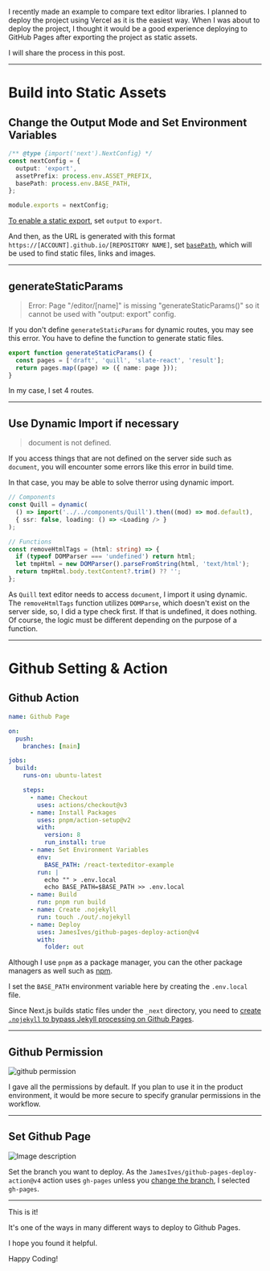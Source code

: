 I recently made an example to compare text editor libraries. I planned to deploy the project using Vercel as it is the easiest way. When I was about to deploy the project, I thought it would be a good experience deploying to GitHub Pages after exporting the project as static assets.

I will share the process in this post.

---

# Build into Static Assets

## Change the Output Mode and Set Environment Variables

```typescript
/** @type {import('next').NextConfig} */
const nextConfig = {
  output: 'export',
  assetPrefix: process.env.ASSET_PREFIX,
  basePath: process.env.BASE_PATH,
};

module.exports = nextConfig;
```

[To enable a static export](https://nextjs.org/docs/pages/building-your-application/deploying/static-exports#configuration), set `output` to `export`.

And then, as the URL is generated with this format `https://[ACCOUNT].github.io/[REPOSITORY NAME]`, set [`basePath`](https://nextjs.org/docs/pages/api-reference/next-config-js/basePath), which will be used to find static files, links and images.

---

## generateStaticParams

> Error: Page "/editor/[name]" is missing "generateStaticParams()" so it cannot be used with "output: export" config.

If you don't define `generateStaticParams` for dynamic routes, you may see this error. You have to define the function to generate static files.

```typescript
export function generateStaticParams() {
  const pages = ['draft', 'quill', 'slate-react', 'result'];
  return pages.map((page) => ({ name: page }));
}
```

In my case, I set 4 routes.

---

## Use Dynamic Import if necessary

> document is not defined.

If you access things that are not defined on the server side such as `document`, you will encounter some errors like this error in build time.

In that case, you may be able to solve therror using dynamic import.

```typescript
// Components
const Quill = dynamic(
  () => import('../../components/Quill').then((mod) => mod.default),
  { ssr: false, loading: () => <Loading /> }
);

// Functions
const removeHtmlTags = (html: string) => {
  if (typeof DOMParser === 'undefined') return html;
  let tmpHtml = new DOMParser().parseFromString(html, 'text/html');
  return tmpHtml.body.textContent?.trim() ?? '';
};
```

As `Quill` text editor needs to access `document`, I import it using dynamic. The `removeHtmlTags` function utilizes `DOMParse`, which doesn't exist on the server side, so, I did a type check first. If that is undefined, it does nothing. Of course, the logic must be different depending on the purpose of a function.

---

# Github Setting & Action

## Github Action

```yml
name: Github Page

on:
  push:
    branches: [main]

jobs:
  build:
    runs-on: ubuntu-latest

    steps:
      - name: Checkout
        uses: actions/checkout@v3
      - name: Install Packages
        uses: pnpm/action-setup@v2
        with:
          version: 8
          run_install: true
      - name: Set Environment Variables
        env:
          BASE_PATH: /react-texteditor-example
        run: |
          echo "" > .env.local
          echo BASE_PATH=$BASE_PATH >> .env.local
      - name: Build
        run: pnpm run build
      - name: Create .nojekyll
        run: touch ./out/.nojekyll
      - name: Deploy
        uses: JamesIves/github-pages-deploy-action@v4
        with:
          folder: out
```

Although I use `pnpm` as a package manager, you can the other package managers as well such as [npm](https://github.com/actions/setup-node).

I set the `BASE_PATH` environment variable here by creating the `.env.local` file.

Since Next.js builds static files under the `_next` directory, you need to [create `.nojekyll` to bypass Jekyll processing on Github Pages](https://github.blog/2009-12-29-bypassing-jekyll-on-github-pages/).

---

## Github Permission

![github permission](https://dev-to-uploads.s3.amazonaws.com/uploads/articles/p2wcz8nnymbs9rwgdxgb.png)

I gave all the permissions by default. If you plan to use it in the product environment, it would be more secure to specify granular permissions in the workflow.

---

## Set Github Page

![Image description](https://dev-to-uploads.s3.amazonaws.com/uploads/articles/56ac32uvo0vwlf04v0ol.png)

Set the branch you want to deploy. As the `JamesIves/github-pages-deploy-action@v4` action uses `gh-pages` unless you [change the branch](https://github.com/JamesIves/github-pages-deploy-action?tab=readme-ov-file#optional-choices), I selected `gh-pages`.

---

This is it!

It's one of the ways in many different ways to deploy to Github Pages.

I hope you found it helpful.

Happy Coding!
